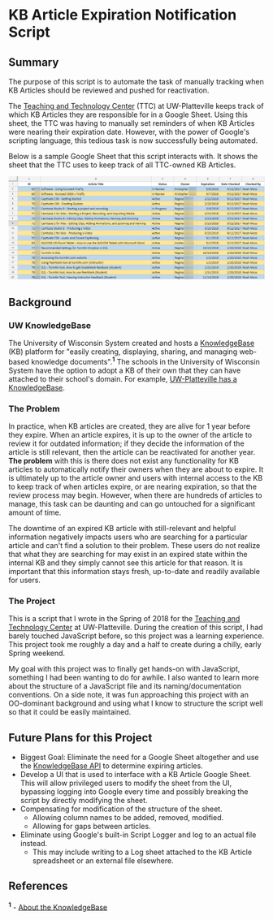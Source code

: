 # KB Article Expiration Notification Script

## Summary
The purpose of this script is to automate the task of manually tracking when KB Articles should be reviewed and pushed for reactivation.

The [Teaching and Technology Center](https://www.uwplatt.edu/ttc) (TTC) at UW-Platteville keeps track of which KB Articles they are responsible for in a Google Sheet. Using this sheet, the TTC was having to manually set reminders of when KB Articles were nearing their expiration date. However, with the power of Google's scripting language, this tedious task is now successfully being automated.

Below is a sample Google Sheet that this script interacts with. It shows the sheet that the TTC uses to keep track of all TTC-owned KB Articles.

![Google Sheet displaying all of the TTC-owned KB Articles](Assets/TTC%20KB%20Article%20Google%20Sheet%20Example.png "This is a sample Google Sheet; the TTC's KB Article Spreadsheet")

## Background

### UW KnowledgeBase
The University of Wisconsin System created and hosts a [KnowledgeBase](https://kb.wisc.edu/) (KB) platform for "easily creating, displaying, sharing, and managing web-based knowledge documents".<sup>**1**</sup> The schools in the University of Wisconsin System have the option to adopt a KB of their own that they can have attached to their school's domain. For example, [UW-Platteville has a KnowledgeBase](https://kb.uwplatt.edu).

### The Problem
In practice, when KB articles are created, they are alive for 1 year before they expire. When an article expires, it is up to the owner of the article to review it for outdated information; if they decide the information of the article is still relevant, then the article can be reactivated for another year. **The problem** with this is there does not exist any functionality for KB articles to automatically notify their owners when they are about to expire. It is ultimately up to the article owner and users with internal access to the KB to keep track of when articles expire, or are nearing expiration, so that the review process may begin. However, when there are hundreds of articles to manage, this task can be daunting and can go untouched for a significant amount of time. 

The downtime of an expired KB article with still-relevant and helpful information negatively impacts users who are searching for a particular article and can't find a solution to their problem. These users do not realize that what they are searching for may exist in an expired state within the internal KB and they simply cannot see this article for that reason. It is important that this information stays fresh, up-to-date and readily available for users.

### The Project
This is a script that I wrote in the Spring of 2018 for the [Teaching and Technology Center](https://www.uwplatt.edu/ttc) at UW-Platteville. During the creation of this script, I had barely touched JavaScript before, so this project was a learning experience. This project took me roughly a day and a half to create during a chilly, early Spring weekend.

My goal with this project was to finally get hands-on with JavaScript, something I had been wanting to do for awhile. I also wanted to learn more about the structure of a JavaScript file and its naming/documentation conventions. On a side note, it was fun approaching this project with an OO-dominant background and using what I know to structure the script well so that it could be easily maintained.

## Future Plans for this Project
* Biggest Goal: Eliminate the need for a Google Sheet altogether and use the [KnowledgeBase API](https://kb.wisc.edu/kbGuide/page.php?id=71945) to determine expiring articles.
* Develop a UI that is used to interface with a KB Article Google Sheet. This will allow privileged users to modify the sheet from the UI, bypassing logging into Google every time and possibly breaking the script by directly modifying the sheet.
* Compensating for modification of the structure of the sheet.
   - Allowing column names to be added, removed, modified.
   - Allowing for gaps between articles.
* Eliminate using Google's built-in Script Logger and log to an actual file instead.
   - This may include writing to a Log sheet attached to the KB Article spreadsheet or an external file elsewhere.

## References
<sup>**1**</sup> - [About the KnowledgeBase](https://kb.wisc.edu/page.php?id=3)
